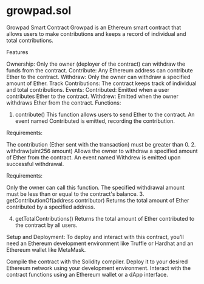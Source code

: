 # growpad.sol





Growpad Smart Contract
Growpad is an Ethereum smart contract that allows users to make contributions and keeps a record of individual and total contributions.

Features

Ownership: Only the owner (deployer of the contract) can withdraw the funds from the contract.
Contribute: Any Ethereum address can contribute Ether to the contract.
Withdraw: Only the owner can withdraw a specified amount of Ether.
Track Contributions: The contract keeps track of individual and total contributions.
Events:
Contributed: Emitted when a user contributes Ether to the contract.
Withdrew: Emitted when the owner withdraws Ether from the contract.
Functions:
1. contribute()
This function allows users to send Ether to the contract. An event named Contributed is emitted, recording the contribution.

Requirements:

The contribution (Ether sent with the transaction) must be greater than 0.
2. withdraw(uint256 amount)
Allows the owner to withdraw a specified amount of Ether from the contract. An event named Withdrew is emitted upon successful withdrawal.

Requirements:

Only the owner can call this function.
The specified withdrawal amount must be less than or equal to the contract's balance.
3. getContributionOf(address contributor)
Returns the total amount of Ether contributed by a specified address.

4. getTotalContributions()
Returns the total amount of Ether contributed to the contract by all users.

Setup and Deployment:
To deploy and interact with this contract, you'll need an Ethereum development environment like Truffle or Hardhat and an Ethereum wallet like MetaMask.

Compile the contract with the Solidity compiler.
Deploy it to your desired Ethereum network using your development environment.
Interact with the contract functions using an Ethereum wallet or a dApp interface.
